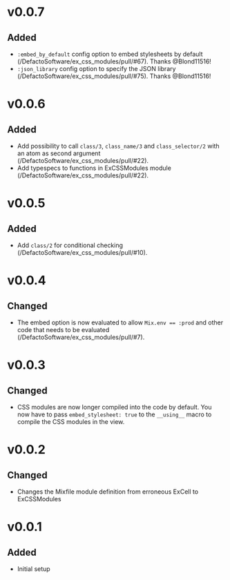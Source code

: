 # v0.0.7

## Added
- `:embed_by_default` config option to embed stylesheets by default (/DefactoSoftware/ex_css_modules/pull/#67). Thanks @Blond11516!
- `:json_library` config option to specify the JSON library (/DefactoSoftware/ex_css_modules/pull/#75). Thanks @Blond11516!

# v0.0.6

## Added
- Add possibility to call `class/3`, `class_name/3` and `class_selector/2` with an atom as second argument (/DefactoSoftware/ex_css_modules/pull/#22).
- Add typespecs to functions in ExCSSModules module (/DefactoSoftware/ex_css_modules/pull/#22).

# v0.0.5

## Added
- Add `class/2` for conditional checking (/DefactoSoftware/ex_css_modules/pull/#10).

# v0.0.4

## Changed
- The embed option is now evaluated to allow `Mix.env == :prod` and other code that needs to be evaluated (/DefactoSoftware/ex_css_modules/pull/#7).

# v0.0.3

## Changed
- CSS modules are now longer compiled into the code by default. You now have to
  pass `embed_stylesheet: true` to the `__using__` macro to compile the CSS modules in the view.

# v0.0.2

## Changed
- Changes the Mixfile module definition from erroneous ExCell to ExCSSModules

# v0.0.1

## Added
- Initial setup
